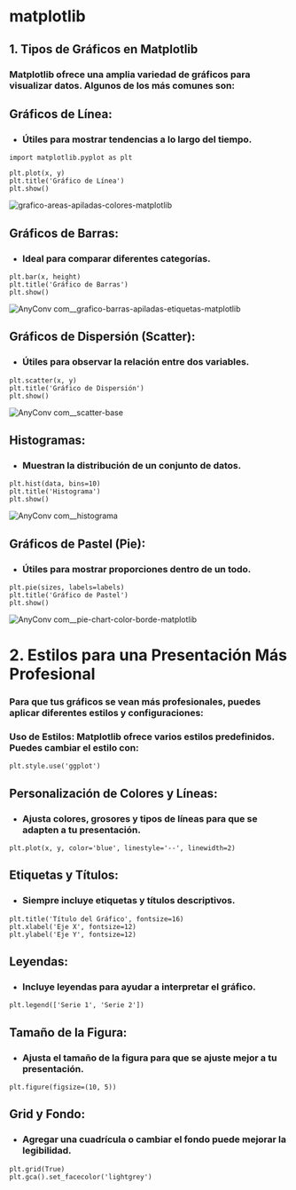 # matplotlib

## 1. Tipos de Gráficos en Matplotlib

### Matplotlib ofrece una amplia variedad de gráficos para visualizar datos. Algunos de los más comunes son:


## Gráficos de Línea: 
 - ### Útiles para mostrar tendencias a lo largo del tiempo.
~~~
import matplotlib.pyplot as plt

plt.plot(x, y)
plt.title('Gráfico de Línea')
plt.show()
~~~
![grafico-areas-apiladas-colores-matplotlib](https://github.com/user-attachments/assets/8a1d59d0-efd6-4d31-b179-f9b6bc71bae4)


## Gráficos de Barras: 
- ### Ideal para comparar diferentes categorías.
~~~
plt.bar(x, height)
plt.title('Gráfico de Barras')
plt.show()
~~~
![AnyConv com__grafico-barras-apiladas-etiquetas-matplotlib](https://github.com/user-attachments/assets/156da924-53af-46ea-a64f-a5ba9aacc273)


## Gráficos de Dispersión (Scatter): 
- ### Útiles para observar la relación entre dos variables.
~~~
plt.scatter(x, y)
plt.title('Gráfico de Dispersión')
plt.show()
~~~
![AnyConv com__scatter-base](https://github.com/user-attachments/assets/f26dc1a0-289f-4503-9aa0-4fa6a3bd7e4d)

## Histogramas: 
- ### Muestran la distribución de un conjunto de datos.
~~~
plt.hist(data, bins=10)
plt.title('Histograma')
plt.show()
~~~
![AnyConv com__histograma](https://github.com/user-attachments/assets/7f3ba960-62d5-4aca-8f94-e661149a57a1)

## Gráficos de Pastel (Pie): 
- ### Útiles para mostrar proporciones dentro de un todo.
~~~
plt.pie(sizes, labels=labels)
plt.title('Gráfico de Pastel')
plt.show()
~~~
![AnyConv com__pie-chart-color-borde-matplotlib](https://github.com/user-attachments/assets/68cb6ed1-7402-41d8-8247-adbf77c286ae)

# 2. Estilos para una Presentación Más Profesional

### Para que tus gráficos se vean más profesionales, puedes aplicar diferentes estilos y configuraciones:

### Uso de Estilos: Matplotlib ofrece varios estilos predefinidos. Puedes cambiar el estilo con:
~~~
plt.style.use('ggplot')  
~~~

## Personalización de Colores y Líneas: 
- ### Ajusta colores, grosores y tipos de líneas para que se adapten a tu presentación.
~~~
plt.plot(x, y, color='blue', linestyle='--', linewidth=2)
~~~

## Etiquetas y Títulos: 
- ### Siempre incluye etiquetas y títulos descriptivos.
~~~
plt.title('Título del Gráfico', fontsize=16)
plt.xlabel('Eje X', fontsize=12)
plt.ylabel('Eje Y', fontsize=12)
~~~

## Leyendas: 
- ### Incluye leyendas para ayudar a interpretar el gráfico.
~~~
plt.legend(['Serie 1', 'Serie 2'])
~~~

## Tamaño de la Figura: 
- ### Ajusta el tamaño de la figura para que se ajuste mejor a tu presentación.
~~~
plt.figure(figsize=(10, 5))
~~~

## Grid y Fondo: 
- ### Agregar una cuadrícula o cambiar el fondo puede mejorar la legibilidad.
~~~
plt.grid(True)
plt.gca().set_facecolor('lightgrey')
~~~
